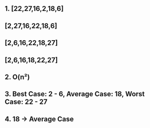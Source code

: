 ##  1. [22,27,16,2,18,6] 
## [2,27,16,22,18,6]
## [2,6,16,22,18,27]
## [2,6,16,18,22,27]
##   
##  2. O(n²)
##
##  3. Best Case: 2 - 6, Average Case: 18, Worst Case: 22 - 27
##    
##  4. 18 -> Average Case 
